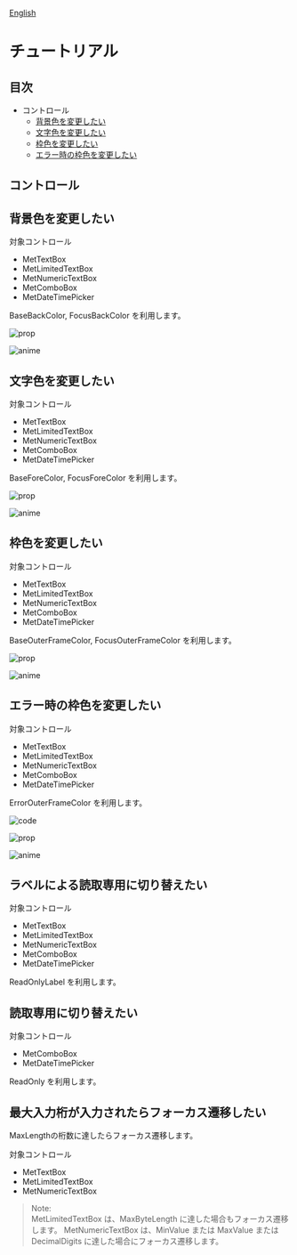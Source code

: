 [English](TUTORIAL.md "English")

# チュートリアル

## 目次
- コントロール
  - [背景色を変更したい](#背景色を変更したい)
  - [文字色を変更したい](#文字色を変更したい)
  - [枠色を変更したい](#枠色を変更したい)
  - [エラー時の枠色を変更したい](#エラー時の枠色を変更したい)

## コントロール

## 背景色を変更したい

対象コントロール
- MetTextBox
- MetLimitedTextBox
- MetNumericTextBox
- MetComboBox
- MetDateTimePicker

BaseBackColor, FocusBackColor を利用します。

![prop](./images/BackColor/prop.gif "prop")

![anime](./images/BackColor/anime.gif "anime")

## 文字色を変更したい

対象コントロール
- MetTextBox
- MetLimitedTextBox
- MetNumericTextBox
- MetComboBox
- MetDateTimePicker

BaseForeColor, FocusForeColor を利用します。

![prop](./images/ForeColor/prop.gif "prop")

![anime](./images/ForeColor/anime.gif "anime")

## 枠色を変更したい

対象コントロール
- MetTextBox
- MetLimitedTextBox
- MetNumericTextBox
- MetComboBox
- MetDateTimePicker

BaseOuterFrameColor, FocusOuterFrameColor を利用します。

![prop](./images/OuterFrameColor/prop.gif "prop")

![anime](./images/OuterFrameColor/anime.gif "anime")

## エラー時の枠色を変更したい

対象コントロール
- MetTextBox
- MetLimitedTextBox
- MetNumericTextBox
- MetComboBox
- MetDateTimePicker

ErrorOuterFrameColor を利用します。

![code](./images/ErrorOuterFrameColor/code.gif "code")

![prop](./images/ErrorOuterFrameColor/prop.gif "prop")

![anime](./images/ErrorOuterFrameColor/anime.gif "anime")

## ラベルによる読取専用に切り替えたい

対象コントロール
- MetTextBox
- MetLimitedTextBox
- MetNumericTextBox
- MetComboBox
- MetDateTimePicker

ReadOnlyLabel を利用します。


## 読取専用に切り替えたい

対象コントロール
- MetComboBox
- MetDateTimePicker

ReadOnly を利用します。


## 最大入力桁が入力されたらフォーカス遷移したい

MaxLengthの桁数に達したらフォーカス遷移します。

対象コントロール
- MetTextBox
- MetLimitedTextBox
- MetNumericTextBox

> Note:  
MetLimitedTextBox は、MaxByteLength に達した場合もフォーカス遷移します。
MetNumericTextBox は、MinValue または MaxValue または DecimalDigits に達した場合にフォーカス遷移します。


